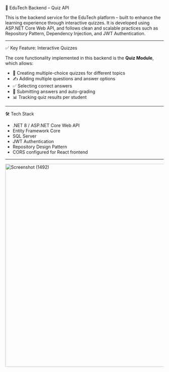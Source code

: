 
🎯 EduTech Backend – Quiz API

This is the backend service for the EduTech platform – built to enhance the learning experience through interactive quizzes. It is developed using ASP.NET Core Web API, and follows clean and scalable practices such as Repository Pattern, Dependency Injection, and JWT Authentication.

---
 ✅ Key Feature: Interactive Quizzes

The core functionality implemented in this backend is the **Quiz Module**, which allows:

- 🧩 Creating multiple-choice quizzes for different topics
- ✍️ Adding multiple questions and answer options
- ✅ Selecting correct answers
- 🧪 Submitting answers and auto-grading
- 📊 Tracking quiz results per student

---

🛠️ Tech Stack

- .NET 8 / ASP.NET Core Web API
- Entity Framework Core
- SQL Server
- JWT Authentication
- Repository Design Pattern
- CORS configured for React frontend

---
<img width="1418" height="647" alt="Screenshot (1492)" src="https://github.com/user-attachments/assets/0971dd54-0a51-4237-8f19-fcf0a4d658d1" />


